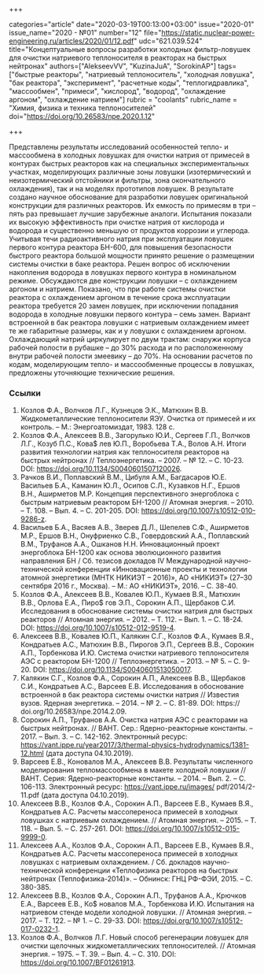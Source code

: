 +++

categories="article"
date="2020-03-19T00:13:00+03:00"
issue="2020-01"
issue_name="2020 - №01"
number="12"
file="https://static.nuclear-power-engineering.ru/articles/2020/01/12.pdf"
udc="621.039.524"
title="Концептуальные вопросы разработки холодных фильтр-ловушек для очистки натриевого теплоносителя в реакторах на быстрых нейтронах"
authors=["AlekseevVV", "KuzinaJuA", "SorokinAP"]
tags=["быстрые реакторы", "натриевый теплоноситель", "холодная ловушка", "бак реактора", "эксперимент", "расчетные коды", "теплогидравлика", "массообмен", "примеси", "кислород", "водород", "охлаждение аргоном", "охлаждение натрием"]
rubric = "coolants"
rubric_name = "Химия, физика и техника теплоносителей"
doi="https://doi.org/10.26583/npe.2020.1.12"

+++

Представлены результаты исследований особенностей тепло- и массообмена в холодных ловушках для очистки натрия от примесей в контурах быстрых реакторов как на специальных экспериментальных участках, моделирующих различные зоны ловушки (изотермический и неизотермический отстойники и фильтры, зона окончательного охлаждения), так и на моделях прототипов ловушек. В результате создано научное обоснование для разработки ловушек оригинальной конструкции для различных реакторов. Их емкость по примесям в три – пять раз превышает лучшие зарубежные аналоги. Испытания показали их высокую эффективность при очистке натрия от кислорода и водорода и существенно меньшую от продуктов коррозии и углерода. Учитывая течи радиоактивного натрия при эксплуатации ловушек первого контура реактора БН-600, для повышения безопасности быстрого реактора большой мощности принято решение о размещении системы очистки в баке реактора. Решен вопрос об исключении накопления водорода в ловушках первого контура в номинальном режиме. Обсуждаются две конструкции ловушки – с охлаждением аргоном и натрием. Показано, что при работе системы очистки реактора с охлаждением аргоном в течение срока эксплуатации реактора требуется 20 замен ловушек, при исключении попадания водорода в холодные ловушки первого контура – семь замен. Вариант встроенной в бак реактора ловушки с натриевым охлаждением имеет те же габаритные размеры, как и у ловушки с охлаждением аргоном. Охлаждающий натрий циркулирует по двум трактам: снаружи корпуса рабочей полости в рубашке – до 30% расхода и по расположенному внутри рабочей полости змеевику – до 70%. На основании расчетов по кодам, моделирующим тепло- и массообменные процессы в ловушках, предложены уточняющие технические решения.

### Ссылки

1. Козлов Ф.А., Волчков Л.Г., Кузнецов Э.К., Матюхин В.В. Жидкометаллические теплоносители ЯЭУ. Очистка от примесей и их контроль. – М.: Энергоатомиздат, 1983. 128 c. 
2. Козлов Ф.А., Алексеев В.В., Загорулько Ю.И., Сергеев Г.П., Волчков Л.Г., Козуб П.С., Кова$ лев Ю.П., Воробьева Т.А., Волов А.Н. Итоги развития технологии натрия как теплоносителя реакторов на быстрых нейтронах // Теплоэнергетика. – 2007. – № 12. – С. 10-23. DOI: https://doi.org/10.1134/S0040601507120026. 
3. Рачков В.И., Поплавский В.М., Цибуля А.М., Багдасаров Ю.Е. Васильев Б.А., Каманин Ю.Л., Осипов С.Л., Кузавков Н.Г., Ершов В.Н., Аширметов М.Р. Концепция перспективного энергоблока с быстрым натриевым реактором БН-1200 // Атомная энергия. – 2010. – Т. 108. – Вып. 4. – С. 201-205. DOI: https://doi.org/10.1007/s10512-010-9286-z. 
4. Васильев Б.А., Васяев А.В., Зверев Д.Л., Шепелев С.Ф., Аширметов М.Р., Ершов В.Н., Онуфриенко С.В., Говердовский А.А., Поплавский В.М., Труфанов А.А., Ошканов Н.Н. Инновационный проект энергоблока БН-1200 как основа эволюционного развития направления БН / Сб. тезисов докладов IV Международной научно-технической конференции «Инновационные проекты и технологии атомной энергетики (МНТК НИКИЭТ – 2016)», АО «НИКИЭТ» (27–30 сентября 2016 г., Москва). – М.: АО «НИКИЭТ», 2016. – С. 38-40. 
5. Козлов Ф.А., Алексеев В.В., Ковалев Ю.П., Кумаев В.Я., Матюхин В.В., Орлова Е.А., Пиро$ гов Э.П., Сорокин А.П., Щербаков С.И. Исследования в обоснование системы очистки натрия для быстрых реакторов // Атомная энергия. – 2012. – Т. 112. – Вып. 1. – С. 18-24. DOI: https://doi.org/10.1007/s10512-012-9519-4. 
6. Алексеев В.В., Ковалев Ю.П., Калякин С.Г., Козлов Ф.А., Кумаев В.Я., Кондратьев А.С., Матюхин В.В., Пирогов Э.П., Сергеев В.В., Сорокин А.П., Торбенкова И.Ю. Система очистки натриевого теплоносителя АЭС с реактором БН-1200 // Теплоэнергетика. – 2013. – № 5. – С. 9-20. DOI: https://doi.org/10.1134/S0040601513050017. 
7. Калякин С.Г., Козлов Ф.А., Сорокин А.П., Алексеев В.В., Щербаков С.И., Кондратьев А.С., Варсеев Е.В. Исследования в обоснование встроенной в бак реактора системы очистки натрия // Известия вузов. Ядерная энергетика. – 2014. – № 2. – С. 81-89. DOI: https:// doi.org/10.26583/npe.2014.2.09. 
8. Сорокин А.П., Труфанов А.А. Очистка натрия АЭС с реакторами на быстрых нейтронах. // ВАНТ. Сер.: Ядерно-реакторные константы. – 2017. – Вып. 3. – C. 142-162. Электронный ресурс: https://vant.ippe.ru/year2017/3/thermal-physics-hydrodynamics/1381-12.html (дата доступа 04.10.2019). 
9. Варсеев Е.В., Коновалов М.А., Алексеев В.В. Результаты численного моделирования тепломассообмена в макете холодной ловушки // ВАНТ. Серия: Ядерно-реакторные константы. – 2014. – Вып. 2. – С. 106-113. Электронный pесурс: https://vant.ippe.ru/images/ pdf/2014/2-11.pdf (дата доступа 04.10.2019). 
10. Алексеев В.В., Козлов Ф.А., Сорокин А.П., Варсеев Е.В., Кумаев В.Я., Кондратьев А.С. Расчеты массопереноса примесей в холодных ловушках с натриевым охлаждением. // Атомная энергия. – 2015. – Т. 118. – Вып. 5. – С. 257-261. DOI: https://doi.org/10.1007/s10512-015-9999-0. 
11. Алексеев А.А., Козлов Ф.А., Сорокин А.П., Варсеев Е.В., Кумаев В.Я., Кондратьев А.С. Расчеты массопереноса примесей в холодных ловушках с натриевым охлаждением. / Сб. докладов научно-технической конференции «Теплофизика реакторов на быстрых нейтронах (Теплофизика-2014)». – Обнинск: ГНЦ РФ-ФЭИ, 2015. – С. 380-385. 
12. Алексеев В.В., Козлов Ф.А., Сорокин А.П., Труфанов А.А., Крючков Е.А., Варсеев Е.В., Ко$ новалов М.А., Торбенкова И.Ю. Испытания на натриевом стенде модели холодной ловушки. // Атомная энергия. – 2017. – Т. 122. – № 1. – С. 29-33. DOI: https://doi.org/10.1007/s10512-017-0232-1. 
13. Козлов Ф.А., Волчков Л.Г. Новый способ регенерации ловушек для очистки щелочных жидкометаллических теплоносителей. // Атомная энергия. – 1975. – Т. 39. – Вып. 4. – С. 310. DOI: https://doi.org/10.1007/BF01261913. 